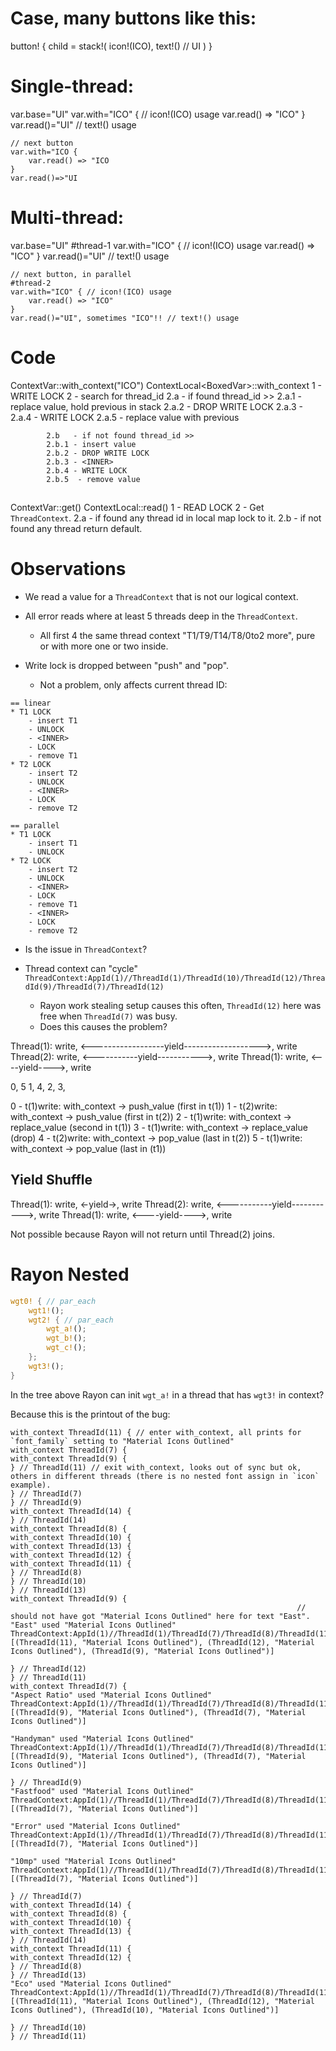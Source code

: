 # Case, many buttons like this:
button! {
    child = stack!(
        icon!(ICO),
        text!() // UI
    )
}

# Single-thread:
var.base="UI"
    var.with="ICO" { // icon!(ICO) usage
        var.read() => "ICO"
    }
    var.read()="UI" // text!() usage

    // next button
    var.with="ICO {
        var.read() => "ICO
    }
    var.read()=>"UI

# Multi-thread:
var.base="UI"
    #thread-1
    var.with="ICO" { // icon!(ICO) usage
        var.read() => "ICO"
    }
    var.read()="UI" // text!() usage

    // next button, in parallel
    #thread-2
    var.with="ICO" { // icon!(ICO) usage
        var.read() => "ICO"
    }
    var.read()="UI", sometimes "ICO"!! // text!() usage

# Code
ContextVar::with_context("ICO")
    ContextLocal<BoxedVar<T>>::with_context
        1 - WRITE LOCK
        2 - search for thread_id
            2.a   - if found thread_id >>
            2.a.1 - replace value, hold previous in stack
            2.a.2 - DROP WRITE LOCK
            2.a.3 - <INNER>
            2.a.4 - WRITE LOCK
            2.a.5 - replace value with previous

            2.b   - if not found thread_id >>
            2.b.1 - insert value
            2.b.2 - DROP WRITE LOCK
            2.b.3 - <INNER>
            2.b.4 - WRITE LOCK
            2.b.5  - remove value

## <INNER>
ContextVar::get()
    ContextLocal::read()
        1 - READ LOCK
        2 - Get `ThreadContext`.
            2.a  - if found any thread id in local map lock to it.
            2.b  - if not found any thread return default.

# Observations

* We read a value for a `ThreadContext` that is not our logical context.
* All error reads where at least 5 threads deep in the `ThreadContext`.
    - All first 4 the same thread context "T1/T9/T14/T8/0to2 more", pure or with more one or two inside.

* Write lock is dropped between "push" and "pop".
    - Not a problem, only affects current thread ID:
```
== linear
* T1 LOCK
    - insert T1
    - UNLOCK
    - <INNER>
    - LOCK
    - remove T1
* T2 LOCK
    - insert T2
    - UNLOCK
    - <INNER>
    - LOCK
    - remove T2

== parallel
* T1 LOCK
    - insert T1
    - UNLOCK
* T2 LOCK
    - insert T2
    - UNLOCK
    - <INNER>
    - LOCK
    - remove T1
    - <INNER>
    - LOCK
    - remove T2
```

* Is the issue in `ThreadContext`?

* Thread context can "cycle" `ThreadContext:AppId(1)//ThreadId(1)/ThreadId(10)/ThreadId(12)/ThreadId(9)/ThreadId(7)/ThreadId(12)`
    - Rayon work stealing setup causes this often, `ThreadId(12)` here was free when `ThreadId(7)` was busy.
    - Does this causes the problem?

Thread(1): write, <------------------yield------------------->, write
Thread(2):        write, <-----------yield----------->, write
Thread(1):               write, <----yield---->, write

0,          5
  1,     4,
    2, 3,

0 - t(1)write: with_context -> push_value (first in t(1))
1 - t(2)write: with_context -> push_value (first in t(2))
2 - t(1)write: with_context -> replace_value (second in t(1))
3 - t(1)write: with_context -> replace_value (drop)
4 - t(2)write: with_context -> pop_value  (last in t(2))
5 - t(1)write: with_context -> pop_value  (last in (t1))

## Yield Shuffle

Thread(1): write, <-yield->, write
Thread(2):        write, <-----------yield----------->, write
Thread(1):               write, <----yield---->, write

Not possible because Rayon will not return until Thread(2) joins.

# Rayon Nested

```rust
wgt0! { // par_each
    wgt1!();
    wgt2! { // par_each
        wgt_a!();
        wgt_b!();
        wgt_c!();
    };
    wgt3!();
}
```

In the tree above Rayon can init `wgt_a!` in a thread that has `wgt3!` in context?

Because this is the printout of the bug:

```log
with_context ThreadId(11) { // enter with_context, all prints for `font_family` setting to "Material Icons Outlined"
with_context ThreadId(7) {
with_context ThreadId(9) {
} // ThreadId(11) // exit with_context, looks out of sync but ok, others in different threads (there is no nested font assign in `icon` example).
} // ThreadId(7)
} // ThreadId(9)
with_context ThreadId(14) {
} // ThreadId(14)
with_context ThreadId(8) {
with_context ThreadId(10) {
with_context ThreadId(13) {
with_context ThreadId(12) {
with_context ThreadId(11) {
} // ThreadId(8)
} // ThreadId(10)
} // ThreadId(13)
with_context ThreadId(9) {
                                                                // should not have got "Material Icons Outlined" here for text "East".
"East" used "Material Icons Outlined"
ThreadContext:AppId(1)//ThreadId(1)/ThreadId(7)/ThreadId(8)/ThreadId(11)/ThreadId(9)/ThreadId(14)
[(ThreadId(11), "Material Icons Outlined"), (ThreadId(12), "Material Icons Outlined"), (ThreadId(9), "Material Icons Outlined")]

} // ThreadId(12)
} // ThreadId(11)
with_context ThreadId(7) {
"Aspect Ratio" used "Material Icons Outlined"
ThreadContext:AppId(1)//ThreadId(1)/ThreadId(7)/ThreadId(8)/ThreadId(11)/ThreadId(10)
[(ThreadId(9), "Material Icons Outlined"), (ThreadId(7), "Material Icons Outlined")]

"Handyman" used "Material Icons Outlined"
ThreadContext:AppId(1)//ThreadId(1)/ThreadId(7)/ThreadId(8)/ThreadId(11)/ThreadId(8)
[(ThreadId(9), "Material Icons Outlined"), (ThreadId(7), "Material Icons Outlined")]

} // ThreadId(9)
"Fastfood" used "Material Icons Outlined"
ThreadContext:AppId(1)//ThreadId(1)/ThreadId(7)/ThreadId(8)/ThreadId(11)/ThreadId(13)
[(ThreadId(7), "Material Icons Outlined")]

"Error" used "Material Icons Outlined"
ThreadContext:AppId(1)//ThreadId(1)/ThreadId(7)/ThreadId(8)/ThreadId(11)/ThreadId(9)/ThreadId(12)
[(ThreadId(7), "Material Icons Outlined")]

"10mp" used "Material Icons Outlined"
ThreadContext:AppId(1)//ThreadId(1)/ThreadId(7)/ThreadId(8)/ThreadId(11)
[(ThreadId(7), "Material Icons Outlined")]

} // ThreadId(7)
with_context ThreadId(14) {
with_context ThreadId(8) {
with_context ThreadId(10) {
with_context ThreadId(13) {
} // ThreadId(14)
with_context ThreadId(11) {
with_context ThreadId(12) {
} // ThreadId(8)
} // ThreadId(13)
"Eco" used "Material Icons Outlined"
ThreadContext:AppId(1)//ThreadId(1)/ThreadId(7)/ThreadId(8)/ThreadId(11)/ThreadId(9)/ThreadId(14)
[(ThreadId(11), "Material Icons Outlined"), (ThreadId(12), "Material Icons Outlined"), (ThreadId(10), "Material Icons Outlined")]

} // ThreadId(10)
} // ThreadId(11)
```